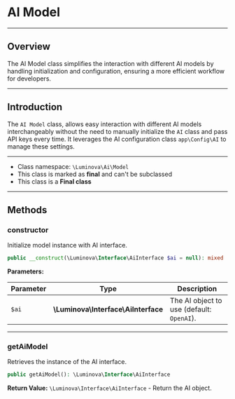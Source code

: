 # AI Model

***

## Overview

The AI Model class simplifies the interaction with different AI models by handling initialization and configuration, ensuring a more efficient workflow for developers.

***

## Introduction

The `AI Model` class, allows easy interaction with different AI models interchangeably without the need to manually initialize the `AI` class and pass API keys every time. It leverages the AI configuration class `app\Config\AI` to manage these settings.

***

* Class namespace: `\Luminova\Ai\Model`
* This class is marked as **final** and can't be subclassed
* This class is a **Final class**

***

## Methods

### constructor

Initialize model instance with AI interface.

```php
public __construct(\Luminova\Interface\AiInterface $ai = null): mixed
```

**Parameters:**

| Parameter | Type | Description |
|-----------|------|-------------|
| `$ai` | **\Luminova\Interface\AiInterface** | The AI object to use (default: `OpenAI`). |

***

### getAiModel

Retrieves the instance of the AI interface.

```php
public getAiModel(): \Luminova\Interface\AiInterface
```

**Return Value:**
`\Luminova\Interface\AiInterface` - Return the AI object.